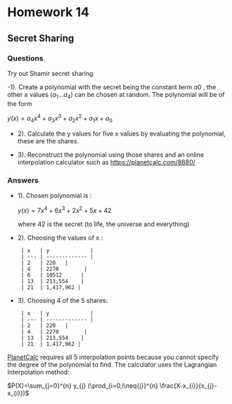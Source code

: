 # Homework 14

## Secret Sharing

### Questions

Try out Shamir secret sharing

-1). Create a polynomial with the secret being the constant term $a0$ , the other a values $(a_1. . . a_4)$ can be chosen at
random. The polynomial will be of the form

$y(x) = a_4x^4 + a_3x^3 + a_2x^2 + a_1x + a_0$

- 2). Calculate the y values for five x values by evaluating the polynomial, these are the shares.

- 3). Reconstruct the polynomial using those shares and an online interpolation calculator such as https://planetcalc.com/8680/

### Answers

- 1). Chosen polynomial is :

  $y(x) = 7x^4 +  6x^3 + 2x^2 + 5x + 42$

  where 42 is the secret (to life, the universe and everything)

- 2). Choosing the values of x :

       | x   | y             |
       | --- | ------------- |
       | 2   | 220   |
       | 4   | 2270        |
       | 6   | 10512      |
       | 13  | 213,554    |
       | 21  | 1,417,962 |

- 3). Choosing 4 of the 5 shares:

       | x   | y             |
       | --- | ------------- |
       | 2   | 220   |
       | 4   | 2270        |
       | 13  | 213,554    |
       | 21  | 1,417,962 |

[PlanetCalc](https://planetcalc.com/8680/) requires all 5 interpolation points because you cannot specify the degree of the polynomial to find. The calculator uses the Lagrangian Interpolation method:

$P(X)=\sum_{j=0}^{n} y_{j} (\prod_{i=0,i\neq{j}}^{n} \frac{X-x_{i}}{x_{j}-x_{i}})$
